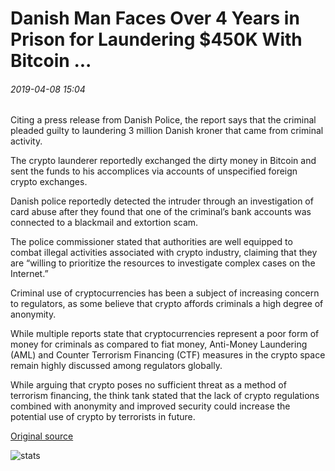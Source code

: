 # Danish Man Faces Over 4 Years in Prison for Laundering $450K With Bitcoin ...

###### 2019-04-08 15:04

Citing a press release from Danish Police, the report says that the criminal pleaded guilty to laundering 3 million Danish kroner that came from criminal activity.

The crypto launderer reportedly exchanged the dirty money in Bitcoin and sent the funds to his accomplices via accounts of unspecified foreign crypto exchanges.

Danish police reportedly detected the intruder through an investigation of card abuse after they found that one of the criminal’s bank accounts was connected to a blackmail and extortion scam.

The police commissioner stated that authorities are well equipped to combat illegal activities associated with crypto industry, claiming that they are “willing to prioritize the resources to investigate complex cases on the Internet.”

Criminal use of cryptocurrencies has been a subject of increasing concern to regulators, as some believe that crypto affords criminals a high degree of anonymity.

While multiple reports state that cryptocurrencies represent a poor form of money for criminals as compared to fiat money, Anti-Money Laundering (AML) and Counter Terrorism Financing (CTF) measures in the crypto space remain highly discussed among regulators globally.

While arguing that crypto poses no sufficient threat as a method of terrorism financing, the think tank stated that the lack of crypto regulations combined with anonymity and improved security could increase the potential use of crypto by terrorists in future.

[Original source](https://cointelegraph.com/news/danish-man-faces-over-4-years-in-prison-for-laundering-450k-with-bitcoin)

![stats](https://c.statcounter.com/11760860/0/a89fa40b/1/ "stats")